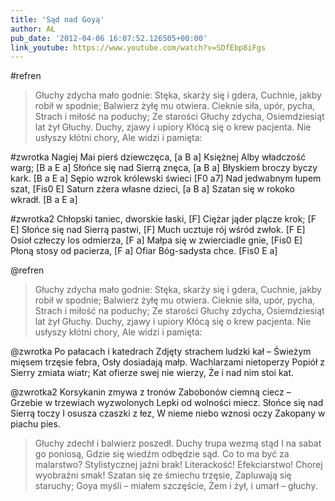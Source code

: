 ```yaml
---
title: 'Sąd nad Goyą'
author: AŁ
pub_date: '2012-04-06 16:07:52.126505+00:00'
link_youtube: https://www.youtube.com/watch?v=SDfEbp8iFgs
---
```


#refren
>Głuchy zdycha mało godnie:
>Stęka, skarży się i gdera,
>Cuchnie, jakby robił w spodnie;
>Balwierz żyłę mu otwiera.
>Cieknie siła, upór, pycha,
>Strach i miłość na poduchy;
>Ze starości Głuchy zdycha,
>Osiemdziesiąt lat żył Głuchy.
>Duchy, zjawy i upiory
>Kłócą się o krew pacjenta.
>Nie usłyszy kłótni chory,
>Ale widzi i pamięta:

#zwrotka
Nagiej Mai pierś dziewczęca, [a B a]
Księżnej Alby władczość warg; [B a E a]
Słońce się nad Sierrą znęca, [a B a]
Błyskiem broczy byczy kark. [B a E a]
Sępio wzrok królewski świeci [F0 a7]
Nad jedwabnym łupem szat, [Fis0 E]
Saturn zżera własne dzieci, [a B a]
Szatan się w rokoko wkradł. [B a E a]

#zwrotka2
Chłopski taniec, dworskie łaski, [F]
Ciężar jąder plącze krok; [F E]
Słońce się nad Sierrą pastwi, [F]
Much ucztuje rój wśród zwłok. [F E]
Osioł człeczy los odmierza, [F a]
Małpa się w zwierciadle gnie, [Fis0 E]
Płoną stosy od pacierza, [F a]
Ofiar Bóg-sadysta chce. [Fis0 E a]

@refren
>Głuchy zdycha mało godnie:
>Stęka, skarży się i gdera,
>Cuchnie, jakby robił w spodnie;
>Balwierz żyłę mu otwiera.
>Cieknie siła, upór, pycha,
>Strach i miłość na poduchy;
>Ze starości Głuchy zdycha,
>Osiemdziesiąt lat żył Głuchy.
>Duchy, zjawy i upiory
>Kłócą się o krew pacjenta.
>Nie usłyszy kłótni chory,
>Ale widzi i pamięta:

@zwrotka
Po pałacach i katedrach
Zdjęty strachem ludzki kał –
Świeżym mięsem trzęsie febra,
Osły dosiadają małp.
Wachlarzami nietoperzy
Popiół z Sierry zmiata wiatr;
Kat ofierze swej nie wierzy,
Że i nad nim stoi kat.

@zwrotka2
Korsykanin zmywa z tronów
Zabobonów ciemną ciecz –
Grzebie w trzewiach wyzwolonych
Lepki od wolności miecz.
Słońce się nad Sierrą toczy
I osusza czaszki z łez,
W nieme niebo wznosi oczy
Zakopany w piachu pies.

>Głuchy zdechł i balwierz poszedł.
>Duchy trupa wezmą stąd
>I na sabat go poniosą,
>Gdzie się wiedźm odbędzie sąd.
>Co to ma być za malarstwo?
>Stylistycznej jaźni brak!
>Literackość! Efekciarstwo!
>Chorej wyobraźni smak!
>Szatan się ze śmiechu trzęsie,
>Zapluwają się staruchy;
>Goya myśli – miałem szczęście,
>Żem i żył, i umarł – głuchy.